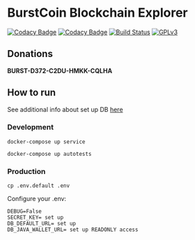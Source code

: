 # BurstCoin Blockchain Explorer

[![Codacy Badge](https://api.codacy.com/project/badge/Grade/f37cb0ffe26f4a88b12d12fb602c5ab2)](https://app.codacy.com/app/llybin/burst_explorer?utm_source=github.com&utm_medium=referral&utm_content=llybin/burst_explorer&utm_campaign=Badge_Grade_Dashboard)
[![Codacy Badge](https://api.codacy.com/project/badge/Coverage/7fe1f95f5ef141e1ad5fe963cc88c825)](https://www.codacy.com/app/llybin/burst_explorer?utm_source=github.com&amp;utm_medium=referral&amp;utm_content=llybin/burst_explorer&amp;utm_campaign=Badge_Coverage)
[![Build Status](https://travis-ci.com/llybin/burst_explorer.svg?branch=master)](https://travis-ci.com/llybin/burst_explorer)
[![GPLv3](https://img.shields.io/badge/license-GPLv3-blue.svg)](LICENSE)

## Donations

**BURST-D372-C2DU-HMKK-CQLHA**

## How to run

See additional info about set up DB [here](java_wallet)

### Development

`docker-compose up service`

`docker-compose up autotests`

### Production

`cp .env.default .env`

Configure your .env:

``` console
DEBUG=False
SECRET_KEY= set up
DB_DEFAULT_URL= set up
DB_JAVA_WALLET_URL= set up READONLY access
```
